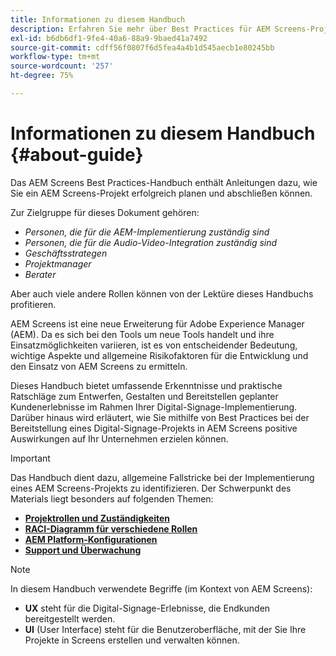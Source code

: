 ```yaml
---
title: Informationen zu diesem Handbuch
description: Erfahren Sie mehr über Best Practices für AEM Screens-Projekte, um Projekte zu planen und auszuführen, angefangen bei der Strategie und dem Design-Briefing bis hin zur Bereitstellung und dem anschließenden Support.
exl-id: b6db6df1-9fe4-40a6-88a9-9baed41a7492
source-git-commit: cdff56f0807f6d5fea4a4b1d545aecb1e80245bb
workflow-type: tm+mt
source-wordcount: '257'
ht-degree: 75%

---
```


# Informationen zu diesem Handbuch {#about-guide}

Das AEM Screens Best Practices-Handbuch enthält Anleitungen dazu, wie Sie ein AEM Screens-Projekt erfolgreich planen und abschließen können.

Zur Zielgruppe für dieses Dokument gehören:

* *Personen, die für die AEM-Implementierung zuständig sind*
* *Personen, die für die Audio-Video-Integration zuständig sind*
* *Geschäftsstrategen*
* *Projektmanager*
* *Berater*

Aber auch viele andere Rollen können von der Lektüre dieses Handbuchs profitieren.

AEM Screens ist eine neue Erweiterung für Adobe Experience Manager (AEM). Da es sich bei den Tools um neue Tools handelt und ihre Einsatzmöglichkeiten variieren, ist es von entscheidender Bedeutung, wichtige Aspekte und allgemeine Risikofaktoren für die Entwicklung und den Einsatz von AEM Screens zu ermitteln.

Dieses Handbuch bietet umfassende Erkenntnisse und praktische Ratschläge zum Entwerfen, Gestalten und Bereitstellen geplanter Kundenerlebnisse im Rahmen Ihrer Digital-Signage-Implementierung. Darüber hinaus wird erläutert, wie Sie mithilfe von Best Practices bei der Bereitstellung eines Digital-Signage-Projekts in AEM Screens positive Auswirkungen auf Ihr Unternehmen erzielen können.

>[!IMPORTANT]
>
> Das Handbuch dient dazu, allgemeine Fallstricke bei der Implementierung eines AEM Screens-Projekts zu identifizieren. Der Schwerpunkt des Materials liegt besonders auf folgenden Themen:
>
> * **[Projektrollen und Zuständigkeiten](roles-responsibilities.md)**
> * **[RACI-Diagramm für verschiedene Rollen](roles-responsibilities.md#raci-chart)**
> * **[AEM Platform-Konfigurationen](aem-platform-configurations.md)**
> * **[Support und Überwachung](support-monitoring.md)**

>[!NOTE]
>
> In diesem Handbuch verwendete Begriffe (im Kontext von AEM Screens):
>
> * **UX** steht für die Digital-Signage-Erlebnisse, die Endkunden bereitgestellt werden.
> * **UI** (User Interface) steht für die Benutzeroberfläche, mit der Sie Ihre Projekte in Screens erstellen und verwalten können.
